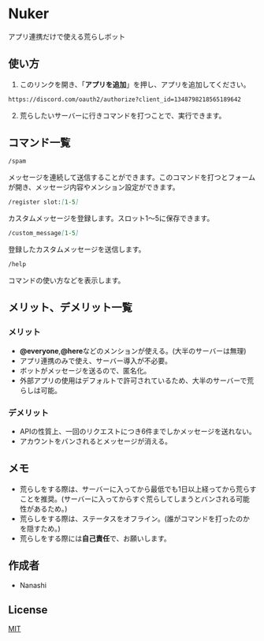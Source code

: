 # Nuker
アプリ連携だけで使える荒らしボット

## 使い方
1. このリンクを開き、「**アプリを追加**」を押し、アプリを追加してください。
```md
https://discord.com/oauth2/authorize?client_id=1348798218565189642
```
2. 荒らしたいサーバーに行きコマンドを打つことで、実行できます。

## コマンド一覧
```md
/spam
```
メッセージを連続して送信することができます。このコマンドを打つとフォームが開き、メッセージ内容やメンション設定ができます。
```md
/register slot:[1-5]
```
カスタムメッセージを登録します。スロット1～5に保存できます。
```md
/custom_message[1-5]
```
登録したカスタムメッセージを送信します。
```md
/help
```
コマンドの使い方などを表示します。

## メリット、デメリット一覧
### メリット
* **@everyone**,**@here**などのメンションが使える。(大半のサーバーは無理)
* アプリ連携のみで使え、サーバー導入が不必要。
* ボットがメッセージを送るので、匿名化。
* 外部アプリの使用はデフォルトで許可されているため、大半のサーバーで荒らしは可能。

### デメリット
* APIの性質上、一回のリクエストにつき6件までしかメッセージを送れない。
* アカウントをバンされるとメッセージが消える。

## メモ
* 荒らしをする際は、サーバーに入ってから最低でも1日以上経ってから荒らすことを推奨。(サーバーに入ってからすぐ荒らしてしまうとバンされる可能性があるため。)
* 荒らしをする際は、ステータスをオフライン。(誰がコマンドを打ったのかを隠すため。)
* 荒らしをする際には**自己責任**で、お願いします。
## 作成者
* Nanashi

## License

[MIT](https://choosealicense.com/licenses/mit/)
